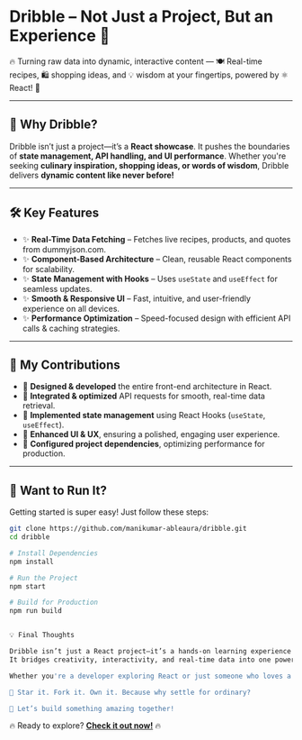 # Dribble – Not Just a Project, But an Experience 🚀

🔥 Turning raw data into dynamic, interactive content — 🍽️ Real-time recipes, 🛍️ shopping ideas, and 💡 wisdom at your fingertips, powered by ⚛️ React! 🚀  

---

## 🌟 Why Dribble?  
Dribble isn’t just a project—it’s a **React showcase**. It pushes the boundaries of **state management, API handling, and UI performance**. Whether you're seeking **culinary inspiration, shopping ideas, or words of wisdom**, Dribble delivers **dynamic content like never before!**  

---

## 🛠️ Key Features  

- ✨ **Real-Time Data Fetching** – Fetches live recipes, products, and quotes from dummyjson.com.  
- ✨ **Component-Based Architecture** – Clean, reusable React components for scalability.  
- ✨ **State Management with Hooks** – Uses `useState` and `useEffect` for seamless updates.  
- ✨ **Smooth & Responsive UI** – Fast, intuitive, and user-friendly experience on all devices.  
- ✨ **Performance Optimization** – Speed-focused design with efficient API calls & caching strategies.  

---

## 🚀 My Contributions  

- 🔹 **Designed & developed** the entire front-end architecture in React.  
- 🔹 **Integrated & optimized** API requests for smooth, real-time data retrieval.  
- 🔹 **Implemented state management** using React Hooks (`useState`, `useEffect`).  
- 🔹 **Enhanced UI & UX**, ensuring a polished, engaging user experience.  
- 🔹 **Configured project dependencies**, optimizing performance for production.  

---

## 📌 Want to Run It?  

Getting started is super easy! Just follow these steps:  

```sh
git clone https://github.com/manikumar-ableaura/dribble.git
cd dribble

# Install Dependencies
npm install

# Run the Project
npm start

# Build for Production
npm run build


💡 Final Thoughts

Dribble isn’t just a React project—it’s a hands-on learning experience.
It bridges creativity, interactivity, and real-time data into one powerful web app.

Whether you're a developer exploring React or just someone who loves a well-crafted app, this project showcases the true potential of dynamic UI development.

👀 Star it. Fork it. Own it. Because why settle for ordinary?

🚀 Let’s build something amazing together!
```

🔥 Ready to explore? [**Check it out now!**](https://github.com/manikumar-ableaura/dribble) 🔥
